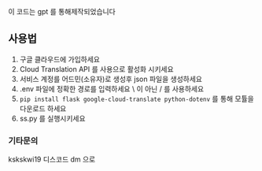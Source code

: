 이 코드는 gpt 를 통해제작되었습니다



## 사용법
1. 구글 클라우드에 가입하세요
2. Cloud Translation API 를 사용으로 활성화 시키세요
3. 서비스 계정를 어드민(소유자)로 생성후 json 파일을 생성하세요
4. .env 파일에 정확한 경로를 입력하세요 \ 이 아닌 / 를 사용하세요
5. ``pip install flask google-cloud-translate python-dotenv`` 를 통해 모튤을 다운로드 하세요
6. ss.py 를 실행시키세요
   
### 기타문의
kskskwi19 디스코드 dm 으로
